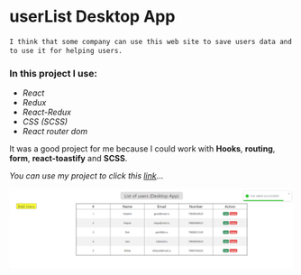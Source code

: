 # userList Desktop App

```
I think that some company can use this web site to save users data and to use it for helping users.
```

### In this project I use:
* *React*
* *Redux*
* *React-Redux*
* *CSS (SCSS)*
* *React router dom* 

It was a good project for me because I could work with **Hooks**, **routing**, **form**, **react-toastify** and **SCSS**.

*You can use my project to click this [link](https://olegmorshel.github.io/userList/)*...




![image](https://github.com/OlegMorshel/userList/blob/master/src/img/userList.png)
